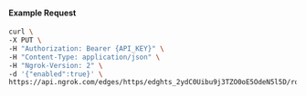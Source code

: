 <!-- Code generated for API Clients. DO NOT EDIT. -->

#### Example Request

```bash
curl \
-X PUT \
-H "Authorization: Bearer {API_KEY}" \
-H "Content-Type: application/json" \
-H "Ngrok-Version: 2" \
-d '{"enabled":true}' \
https://api.ngrok.com/edges/https/edghts_2ydC0Uibu9j3TZO0oE5OdeN5l5D/routes/edghtsrt_2ydC0XQPTKuhKOyMVpKTu631dKs/compression
```
